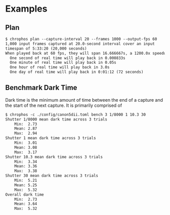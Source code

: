 # Examples

## Plan

```txt
$ chrophos plan --capture-interval 20 --frames 1000 --output-fps 60
1,000 input frames captured at 20.0-second interval cover an input
timespan of 5:33:20 (20,000 seconds)
When played back at 60 fps, they will span 16.666667s, a 1200.0x speedup
  One second of real time will play back in 0.000833s
  One minute of real time will play back in 0.05s
  One hour of real time will play back in 3.0s
  One day of real time will play back in 0:01:12 (72 seconds)
```


## Benchmark Dark Time


Dark time is the minimum amount of time between the end of a capture and the start of the next capture. It is primarily comprised of
```txt
$ chrophos -c ./config/canon5dii.toml bench 3 1/8000 1 10.3 30
Shutter 1/8000 mean dark time across 3 trials
    Min:  2.73
    Mean: 2.87
    Max:  2.94
Shutter 1 mean dark time across 3 trials
    Min:  3.01
    Mean: 3.08
    Max:  3.17
Shutter 10.3 mean dark time across 3 trials
    Min:  3.34
    Mean: 3.36
    Max:  3.38
Shutter 30 mean dark time across 3 trials
    Min:  5.21
    Mean: 5.25
    Max:  5.32
Overall dark time
    Min:  2.73
    Mean: 3.64
    Max:  5.32
```
